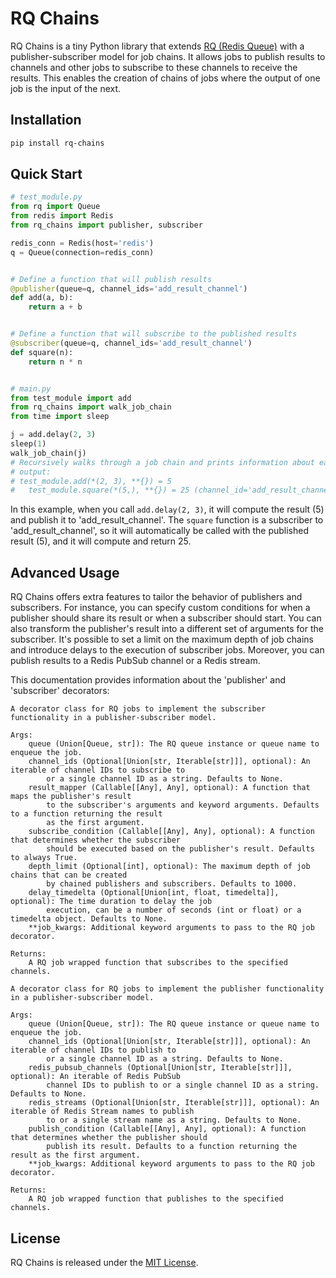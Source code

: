# RQ Chains
RQ Chains is a tiny Python library that extends [RQ (Redis Queue)](https://python-rq.org/) with a publisher-subscriber model for job chains.
It allows jobs to publish results to channels and other jobs to subscribe to these channels to receive the results.
This enables the creation of chains of jobs where the output of one job is the input of the next.

## Installation
```bash
pip install rq-chains
```

## Quick Start
```python
# test_module.py
from rq import Queue
from redis import Redis
from rq_chains import publisher, subscriber

redis_conn = Redis(host='redis')
q = Queue(connection=redis_conn)


# Define a function that will publish results
@publisher(queue=q, channel_ids='add_result_channel')
def add(a, b):
    return a + b


# Define a function that will subscribe to the published results
@subscriber(queue=q, channel_ids='add_result_channel')
def square(n):
    return n * n


# main.py
from test_module import add
from rq_chains import walk_job_chain
from time import sleep

j = add.delay(2, 3)
sleep(1)
walk_job_chain(j)
# Recursively walks through a job chain and prints information about each job in the chain
# output:
# test_module.add(*(2, 3), **{}) = 5
#   test_module.square(*(5,), **{}) = 25 (channel_id='add_result_channel')

```

In this example, when you call `add.delay(2, 3)`, it will compute the result (5) and publish it to 'add_result_channel'.
The `square` function is a subscriber to 'add_result_channel', so it will automatically be called with the published result (5), and it will compute and return 25.

## Advanced Usage
RQ Chains offers extra features to tailor the behavior of publishers and subscribers.
For instance, you can specify custom conditions for when a publisher should share its result or when a subscriber should start.
You can also transform the publisher's result into a different set of arguments for the subscriber.
It's possible to set a limit on the maximum depth of job chains and introduce delays to the execution of subscriber jobs.
Moreover, you can publish results to a Redis PubSub channel or a Redis stream.

This documentation provides information about the 'publisher' and 'subscriber' decorators:

```
A decorator class for RQ jobs to implement the subscriber functionality in a publisher-subscriber model.

Args:
    queue (Union[Queue, str]): The RQ queue instance or queue name to enqueue the job.
    channel_ids (Optional[Union[str, Iterable[str]]], optional): An iterable of channel IDs to subscribe to
        or a single channel ID as a string. Defaults to None.
    result_mapper (Callable[[Any], Any], optional): A function that maps the publisher's result
        to the subscriber's arguments and keyword arguments. Defaults to a function returning the result
        as the first argument.
    subscribe_condition (Callable[[Any], Any], optional): A function that determines whether the subscriber
        should be executed based on the publisher's result. Defaults to always True.
    depth_limit (Optional[int], optional): The maximum depth of job chains that can be created
        by chained publishers and subscribers. Defaults to 1000.
    delay_timedelta (Optional[Union[int, float, timedelta]], optional): The time duration to delay the job
        execution, can be a number of seconds (int or float) or a timedelta object. Defaults to None.
    **job_kwargs: Additional keyword arguments to pass to the RQ job decorator.

Returns:
    A RQ job wrapped function that subscribes to the specified channels.
```


```
A decorator class for RQ jobs to implement the publisher functionality in a publisher-subscriber model.

Args:
    queue (Union[Queue, str]): The RQ queue instance or queue name to enqueue the job.
    channel_ids (Optional[Union[str, Iterable[str]]], optional): An iterable of channel IDs to publish to
        or a single channel ID as a string. Defaults to None.
    redis_pubsub_channels (Optional[Union[str, Iterable[str]]], optional): An iterable of Redis PubSub
        channel IDs to publish to or a single channel ID as a string. Defaults to None.
    redis_streams (Optional[Union[str, Iterable[str]]], optional): An iterable of Redis Stream names to publish
        to or a single stream name as a string. Defaults to None.
    publish_condition (Callable[[Any], Any], optional): A function that determines whether the publisher should
        publish its result. Defaults to a function returning the result as the first argument.
    **job_kwargs: Additional keyword arguments to pass to the RQ job decorator.

Returns:
    A RQ job wrapped function that publishes to the specified channels.
```

## License
RQ Chains is released under the [MIT License](/LICENSE).